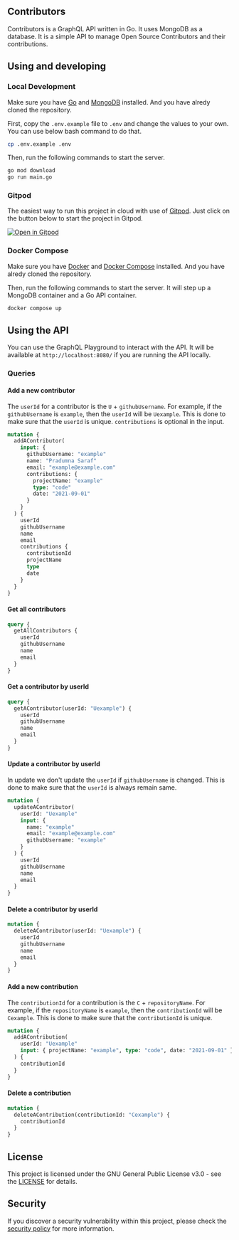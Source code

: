 ## Contributors

Contributors is a GraphQL API written in Go. It uses MongoDB as a database. It is a simple API to manage Open Source Contributors and their contributions.

## Using and developing

### Local Development

Make sure you have [Go](https://golang.org/) and [MongoDB](https://www.mongodb.com/) installed. And you have alredy cloned the repository.

First, copy the `.env.example` file to `.env` and change the values to your own. You can use below bash command to do that.

```bash
cp .env.example .env
```

Then, run the following commands to start the server.

```bash
go mod download
go run main.go
```

### Gitpod

The easiest way to run this project in cloud with use of [Gitpod](https://www.gitpod.io/). Just click on the button below to start the project in Gitpod.

[![Open in Gitpod](https://gitpod.io/button/open-in-gitpod.svg)](https://gitpod.io/#github.com/pradumnasaraf/Contributors)

### Docker Compose

Make sure you have [Docker](https://www.docker.com/) and [Docker Compose](https://docs.docker.com/compose/) installed. And you have alredy cloned the repository.

Then, run the following commands to start the server. It will step up a MongoDB container and a Go API container.

```bash
docker compose up
```

## Using the API

You can use the GraphQL Playground to interact with the API. It will be available at `http://localhost:8080/` if you are running the API locally.

### Queries

#### Add a new contributor

The `userId` for a contributor is the `U` + `githubUsername`. For example, if the `githubUsername` is `example`, then the `userId` will be `Uexample`. This is done to make sure that the `userId` is unique. `contributions` is optional in the input.

```graphql
mutation {
  addAContributor(
    input: {
      githubUsername: "example"
      name: "Pradumna Saraf"
      email: "example@example.com"
      contributions: {
        projectName: "example"
        type: "code"
        date: "2021-09-01"
      }
    }
  ) {
    userId
    githubUsername
    name
    email
    contributions {
      contributionId
      projectName
      type
      date
    }
  }
}
```

#### Get all contributors

```graphql
query {
  getAllContributors {
    userId
    githubUsername
    name
    email
  }
}
```

#### Get a contributor by userId

```graphql
query {
  getAContributor(userId: "Uexample") {
    userId
    githubUsername
    name
    email
  }
}
```

#### Update a contributor by userId

In update we don't update the `userId` if `githubUsername` is changed. This is done to make sure that the `userId` is always remain same.

```graphql
mutation {
  updateAContributor(
    userId: "Uexample"
    input: {
      name: "example"
      email: "example@example.com"
      githubUsername: "example"
    }
  ) {
    userId
    githubUsername
    name
    email
  }
}
```

#### Delete a contributor by userId

```graphql
mutation {
  deleteAContributor(userId: "Uexample") {
    userId
    githubUsername
    name
    email
  }
}
```

#### Add a new contribution

The `contributionId` for a contribution is the `C` + `repositoryName`. For example, if the `repositoryName` is `example`, then the `contributionId` will be `Cexample`. This is done to make sure that the `contributionId` is unique.

```graphql
mutation {
  addAContribution(
    userId: "Uexample"
    input: { projectName: "example", type: "code", date: "2021-09-01" }
  ) {
    contributionId
  }
}
```

#### Delete a contribution

```graphql
mutation {
  deleteAContribution(contributionId: "Cexample") {
    contributionId
  }
}
```

####

## License

This project is licensed under the GNU General Public License v3.0 - see the [LICENSE](LICENSE) for details.

## Security

If you discover a security vulnerability within this project, please check the [security policy](SECURITY.md) for more information.

